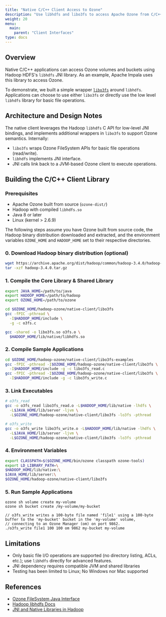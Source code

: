 ```yaml
---
title: "Native C/C++ Client Access to Ozone"
description: "Use libhdfs and libo3fs to access Apache Ozone from C/C++ applications."
weight: 20
menu:
  main:
    parent: "Client Interfaces"
type: docs
---
```

<!--
  Licensed to the Apache Software Foundation (ASF) under one or more
  contributor license agreements.  See the NOTICE file distributed with
  this work for additional information regarding copyright ownership.
  The ASF licenses this file to You under the Apache License, Version 2.0
  (the "License"); you may not use this file except in compliance with
  the License.  You may obtain a copy of the License at

      http://www.apache.org/licenses/LICENSE-2.0

  Unless required by applicable law or agreed to in writing, software
  distributed under the License is distributed on an "AS IS" BASIS,
  WITHOUT WARRANTIES OR CONDITIONS OF ANY KIND, either express or implied.
  See the License for the specific language governing permissions and
  limitations under the License.
-->

## Overview

Native C/C++ applications can access Ozone volumes and buckets using Hadoop HDFS's `libhdfs` JNI library.
As an example, Apache Impala uses this library to access Ozone.

To demonstrate, we built a simple wrapper [`libo3fs`](https://github.com/apache/hadoop-ozone/tree/master/hadoop-ozone/native-client/libo3fs) around `libhdfs`.
Applications can choose to use either `libo3fs` or directly use the low level `libhdfs` library for basic file operations.

## Architecture and Design Notes

The native client leverages the Hadoop `libhdfs` C API for low-level JNI bindings, and implements additional wrappers in `libo3fs` to support Ozone semantics. Internally:

- `libo3fs` wraps Ozone FileSystem APIs for basic file operations (read/write).
- `libhdfs` implements JNI interface.
- JNI calls link back to a JVM-based Ozone client to execute operations.

## Building the C/C++ Client Library

### Prerequisites

- Apache Ozone built from source (`ozone-dist/`)
- Hadoop with compiled `libhdfs.so`
- Java 8 or later
- Linux (kernel > 2.6.9)

The following steps assume you have Ozone built from source code, the Hadoop binary distribution downloaded and extracted,
and the environment variables `OZONE_HOME` and `HADOOP_HOME` set to their respective directories.

### 0. Download Hadoop binary distribution (optional)
```bash
wget https://archive.apache.org/dist/hadoop/common/hadoop-3.4.0/hadoop-3.4.0.tar.gz
tar -xzf hadoop-3.4.0.tar.gz
```

### 1. Compile the Core Library & Shared Library
```bash
export JAVA_HOME=/path/to/java
export HADOOP_HOME=/path/to/hadoop
export OZONE_HOME=/path/to/ozone

cd $OZONE_HOME/hadoop-ozone/native-client/libo3fs
gcc -fPIC -pthread \
  -I$HADOOP_HOME/include \
  -g -c o3fs.c

gcc -shared -o libo3fs.so o3fs.o \
  $HADOOP_HOME/lib/native/libhdfs.so
```

### 2. Compile Sample Applications
```bash
cd $OZONE_HOME/hadoop-ozone/native-client/libo3fs-examples
gcc -fPIC -pthread -I$OZONE_HOME/hadoop-ozone/native-client/libo3fs \
  -I$HADOOP_HOME/include -g -c libo3fs_read.c
gcc -fPIC -pthread -I$OZONE_HOME/hadoop-ozone/native-client/libo3fs \
  -I$HADOOP_HOME/include -g -c libo3fs_write.c
```

### 3. Link Executables
```bash
# o3fs_read
gcc -o o3fs_read libo3fs_read.o -L$HADOOP_HOME/lib/native -lhdfs \
  -L$JAVA_HOME/lib/server -ljvm \
  -L$OZONE_HOME/hadoop-ozone/native-client/libo3fs -lo3fs -pthread

# o3fs_write
gcc -o o3fs_write libo3fs_write.o -L$HADOOP_HOME/lib/native -lhdfs \
  -L$JAVA_HOME/lib/server -ljvm \
  -L$OZONE_HOME/hadoop-ozone/native-client/libo3fs -lo3fs -pthread
```

### 4. Environment Variables

```bash
export CLASSPATH=$($OZONE_HOME/bin/ozone classpath ozone-tools)
export LD_LIBRARY_PATH=\
$HADOOP_HOME/lib/native:\
$JAVA_HOME/lib/server:\
$OZONE_HOME/hadoop-ozone/native-client/libo3fs
```


### 5. Run Sample Applications

```shell
ozone sh volume create my-volume
ozone sh bucket create /my-volume/my-bucket
```

```shell
// o3fs_write writes a 100-byte file named 'file1' using a 100-byte buffer to the 'my-bucket' bucket in the 'my-volume' volume,
// connecting to an Ozone Manager (om) on port 9862.
./o3fs_write file1 100 100 om 9862 my-bucket my-volume
```

## Limitations

- Only basic file I/O operations are supported (no directory listing, ACLs, etc.); use `libhdfs` directly for advanced features.
- JNI dependency requires compatible JVM and shared libraries
- Testing has been limited to Linux; No Windows nor Mac supported

## References

- [Ozone FileSystem Java Interface](https://ozone.apache.org/docs/edge/interface/ofs.html)
- [Hadoop libhdfs Docs](https://hadoop.apache.org/docs/stable/hadoop-project-dist/hadoop-hdfs/LibHdfs.html)
- [JNI and Native Libraries in Hadoop](https://hadoop.apache.org/docs/stable/hadoop-project-dist/hadoop-common/NativeLibraries.html)
